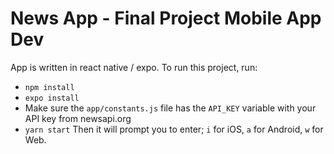 # News App - Final Project Mobile App Dev
App is written in react native / expo. To run this project, run:
- `npm install`
- `expo install`
- Make sure the `app/constants.js` file has the `API_KEY` variable with your API key from newsapi.org
- `yarn start`
Then it will prompt you to enter;  `i` for iOS, `a` for Android, `w` for Web.